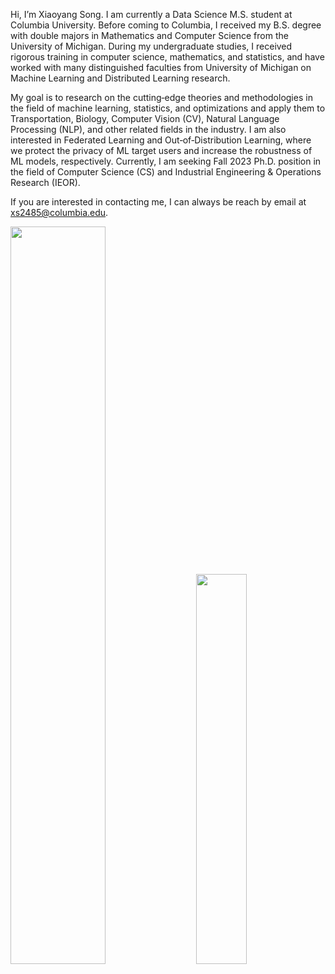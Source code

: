 Hi, I’m Xiaoyang Song. I am currently a Data Science M.S. student at Columbia University. Before coming to Columbia, I received my B.S. degree with double majors in Mathematics and Computer Science from the University of Michigan. During my undergraduate studies, I received rigorous training in computer science, mathematics, and statistics, and have worked with many distinguished faculties from University of Michigan on Machine Learning and Distributed Learning research. 

My goal is to research on the cutting‐edge theories and methodologies in the field of machine learning, statistics, and optimizations and apply them to Transportation, Biology, Computer Vision (CV), Natural Language Processing (NLP), and other related fields in the industry. I am also interested in Federated Learning and Out‐of‐Distribution Learning, where we protect the privacy of ML target users and increase the robustness of ML models, respectively. Currently, I am seeking Fall 2023 Ph.D. position in the field of Computer Science (CS) and Industrial Engineering & Operations Research (IEOR).

If you are interested in contacting me, I can always be reach by email at xs2485@columbia.edu.

<div class='container'>
<img style="height: auto; width: 55%;" class="img" src="https://github-readme-stats-deployment-am2maec86-xiaoyang-song.vercel.app/api?username=Xiaoyang-Song&theme=synthwave&show_icons=true&count_private=true" />
&nbsp;
&nbsp;
<img style="height: auto; width: 40%;" class="img" src="https://github-readme-stats-deployment-am2maec86-xiaoyang-song.vercel.app/api/top-langs/?username=Xiaoyang-Song&langs_count=8&layout=compact&theme=highcontrast&hide=jupyter%20notebook,makefile,shaderlab&count_private=true" /></div>
</div>

<!---
Xiaoyang-Song/Xiaoyang-Song is a ✨ special ✨ repository because its `README.md` (this file) appears on your GitHub profile.
You can click the Preview link to take a look at your changes.
--->
